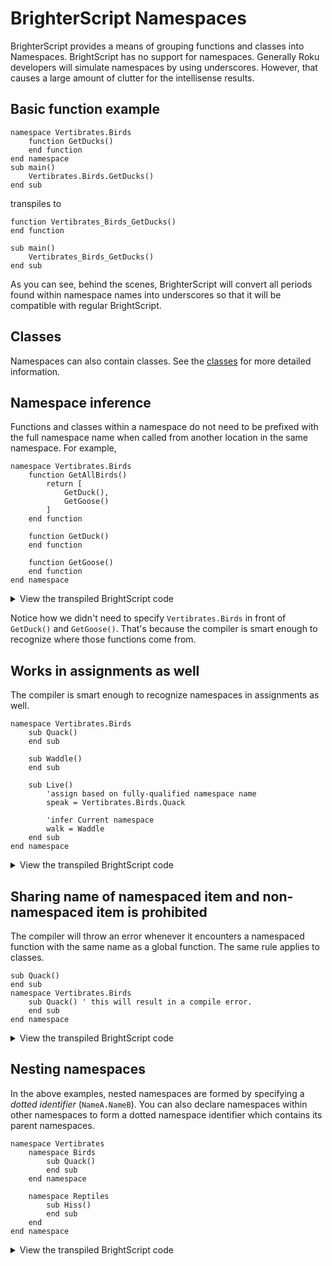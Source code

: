 # BrighterScript Namespaces

BrighterScript provides a means of grouping functions and classes into Namespaces. BrightScript has no support for namespaces. Generally Roku developers will simulate namespaces by using underscores. However, that causes a large amount of clutter for the intellisense results.

## Basic function example
```BrighterScript
namespace Vertibrates.Birds
    function GetDucks()
    end function
end namespace
sub main()
    Vertibrates.Birds.GetDucks()
end sub
```

transpiles to

```BrightScript
function Vertibrates_Birds_GetDucks()
end function

sub main()
    Vertibrates_Birds_GetDucks()
end sub
```

As you can see, behind the scenes, BrighterScript will convert all periods found within namespace names into underscores so that it will be compatible with regular BrightScript.

## Classes
Namespaces can also contain classes. See the [classes](classes.md#Namespaces) for more detailed information.

## Namespace inference
Functions and classes within a namespace do not need to be prefixed with the full namespace name when called from another location in the same namespace. For example,

```BrighterScript
namespace Vertibrates.Birds
    function GetAllBirds()
        return [
            GetDuck(),
            GetGoose()
        ]
    end function

    function GetDuck()
    end function

    function GetGoose()
    end function
end namespace
```

<details>
  <summary>View the transpiled BrightScript code</summary>

```BrightScript
function Vertibrates_Birds_GetAllBirds()
    return [
        Vertibrates_Birds_GetDuck(),
        Vertibrates_Birds_GetGoose()
    ]
end function

function Vertibrates_Birds_GetDuck()
end function

function Vertibrates_Birds_GetGoose()
end function
```
</details>

Notice how we didn't need to specify `Vertibrates.Birds` in front of `GetDuck()` and `GetGoose()`. That's because the compiler is smart enough to recognize where those functions come from.

## Works in assignments as well
The compiler is smart enough to recognize namespaces in assignments as well.

```BrighterScript
namespace Vertibrates.Birds
    sub Quack()
    end sub

    sub Waddle()
    end sub

    sub Live()
        'assign based on fully-qualified namespace name
        speak = Vertibrates.Birds.Quack

        'infer Current namespace
        walk = Waddle
    end sub
end namespace
```

<details>
  <summary>View the transpiled BrightScript code</summary>

```BrightScript
sub Vertibrates_Birds_Quack()
end sub

sub Vertibrates_Birds_Waddle()
end sub

sub Vertibrates_Birds_Live()
    'assign based on fully-qualified namespace name
    speak = Vertibrates_Birds_Quack
    'infer Current namespace
    walk = Vertibrates_Birds_Waddle
end sub
```
</details>

## Sharing name of namespaced item and non-namespaced item is prohibited
The compiler will throw an error whenever it encounters a namespaced function with the same name as a global function. The same rule applies to classes.

```BrighterScript
sub Quack()
end sub
namespace Vertibrates.Birds
    sub Quack() ' this will result in a compile error.
    end sub
end namespace
```

<details>
  <summary>View the transpiled BrightScript code</summary>

```BrightScript
sub Quack()
end sub
sub Vertibrates_Birds_Quack() ' this will result in a compile error.
end sub
```
</details>

## Nesting namespaces

In the above examples, nested namespaces are formed by specifying a _dotted identifier_ (`NameA.NameB`). You can also declare namespaces within other namespaces to form a dotted namespace identifier which contains its parent namespaces.

```BrighterScript
namespace Vertibrates
    namespace Birds
        sub Quack()
        end sub
    end namespace

    namespace Reptiles
        sub Hiss()
        end sub
    end
end namespace
```

<details>
  <summary>View the transpiled BrightScript code</summary>

```BrightScript
sub Vertibrates_Birds_Quack()
end sub
sub Vertibrates_Reptiles_Hiss()
end sub
```
</details>
